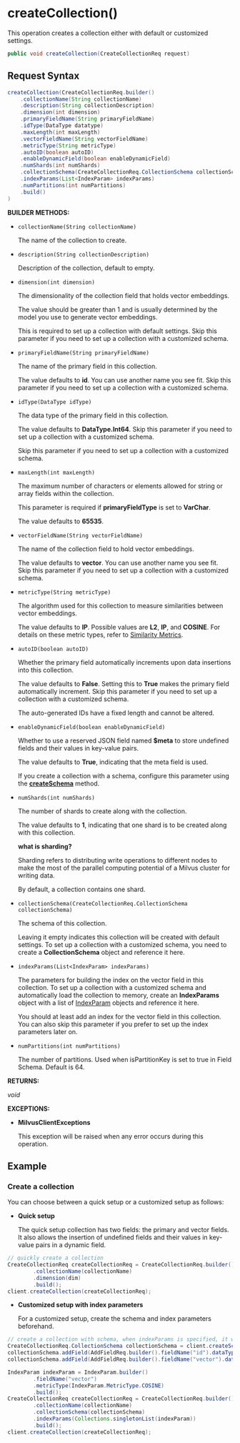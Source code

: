 # createCollection()

This operation creates a collection either with default or customized settings. 

```java
public void createCollection(CreateCollectionReq request)
```

## Request Syntax

```java
createCollection(CreateCollectionReq.builder()
    .collectionName(String collectionName)
    .description(String collectionDescription)
    .dimension(int dimension)
    .primaryFieldName(String primaryFieldName)
    .idType(DataType datatype)
    .maxLength(int maxLength)
    .vectorFieldName(String vectorFieldName)
    .metricType(String metricType)
    .autoID(boolean autoID)
    .enableDynamicField(boolean enableDynamicField)
    .numShards(int numShards)
    .collectionSchema(CreateCollectionReq.CollectionSchema collectionSchema)
    .indexParams(List<IndexParam> indexParams)
    .numPartitions(int numPartitions)
    .build()
)
```

**BUILDER METHODS:**

- `collectionName(String collectionName)`

    The name of the collection to create.

- `description(String collectionDescription)`

    Description of the collection, default to empty.

- `dimension(int dimension)`

    The dimensionality of the collection field that holds vector embeddings.

    The value should be greater than 1 and is usually determined by the model you use to generate vector embeddings.

    This is required to set up a collection with default settings. Skip this parameter if you need to set up a collection with a customized schema.

- `primaryFieldName(String primaryFieldName)`

    The name of the primary field in this collection.

    The value defaults to **id**. You can use another name you see fit. Skip this parameter if you need to set up a collection with a customized schema.

- `idType(DataType idType)`

    The data type of the primary field in this collection.

    The value defaults to **DataType.Int64**. Skip this parameter if you need to set up a collection with a customized schema.

    Skip this parameter if you need to set up a collection with a customized schema.

- `maxLength(int maxLength)`

    The maximum number of characters or elements allowed for string or array fields within the collection.

    This parameter is required if **primaryFieldType** is set to **VarChar**.

    The value defaults to **65535**.

- `vectorFieldName(String vectorFieldName)`

    The name of the collection field to hold vector embeddings.

    The value defaults to **vector**. You can use another name you see fit. Skip this parameter if you need to set up a collection with a customized schema.

- `metricType(String metricType)`

    The algorithm used for this collection to measure similarities between vector embeddings.

    The value defaults to **IP**. Possible values are **L2**, **IP**, and **COSINE**. For details on these metric types, refer to [Similarity Metrics](https://milvus.io/docs/metric.md).

- `autoID(boolean autoID)`

    Whether the primary field automatically increments upon data insertions into this collection.

    The value defaults to **False**. Setting this to **True** makes the primary field automatically increment. Skip this parameter if you need to set up a collection with a customized schema.

    The auto-generated IDs have a fixed length and cannot be altered.

- `enableDynamicField(boolean enableDynamicField)`

    Whether to use a reserved JSON field named **$meta** to store undefined fields and their values in key-value pairs.

    The value defaults to **True**, indicating that the meta field is used.

    If you create a collection with a schema, configure this parameter using the **[createSchema](createSchema.md)** method.

- `numShards(int numShards)`

    The number of shards to create along with the collection.

    The value defaults to **1**, indicating that one shard is to be created along with this collection.

    <div class="admonition note">

    <p><b>what is sharding?</b></p>

    <p>Sharding refers to distributing write operations to different nodes to make the most of the parallel computing potential of a Milvus cluster for writing data.</p>
    <p>By default, a collection contains one shard.</p>

    </div>

- `collectionSchema(CreateCollectionReq.CollectionSchema collectionSchema)`

    The schema of this collection.

    Leaving it empty indicates this collection will be created with default settings. To set up a collection with a customized schema, you need to create a **CollectionSchema** object and reference it here.

- `indexParams(List<IndexParam> indexParams)`

    The parameters for building the index on the vector field in this collection. To set up a collection with a customized schema and automatically load the collection to memory, create an **IndexParams** object with a list of [IndexParam](../Management/IndexParam.md) objects and reference it here.

    You should at least add an index for the vector field in this collection. You can also skip this parameter if you prefer to set up the index parameters later on.

- `numPartitions(int numPartitions)`

    The number of partitions. Used when isPartitionKey is set to true in Field Schema. Default is 64.

**RETURNS:**

*void*

**EXCEPTIONS:**

- **MilvusClientExceptions**

    This exception will be raised when any error occurs during this operation.

## Example

### Create a collection

You can choose between a quick setup or a customized setup as follows:

- **Quick setup**

    The quick setup collection has two fields: the primary and vector fields. It also allows the insertion of undefined fields and their values in key-value pairs in a dynamic field.

```java
// quickly create a collection
CreateCollectionReq createCollectionReq = CreateCollectionReq.builder()
        .collectionName(collectionName)
        .dimension(dim)
        .build();
client.createCollection(createCollectionReq);

```

- **Customized setup with index parameters**

    For a customized setup, create the schema and index parameters beforehand. 

```java
// create a collection with schema, when indexParams is specified, it will create index as well
CreateCollectionReq.CollectionSchema collectionSchema = client.createSchema();
collectionSchema.addField(AddFieldReq.builder().fieldName("id").dataType(DataType.Int64).isPrimaryKey(Boolean.TRUE).autoID(Boolean.FALSE).description("id").build());
collectionSchema.addField(AddFieldReq.builder().fieldName("vector").dataType(DataType.FloatVector).dimension(dim).build());

IndexParam indexParam = IndexParam.builder()
        .fieldName("vector")
        .metricType(IndexParam.MetricType.COSINE)
        .build();
CreateCollectionReq createCollectionReq = CreateCollectionReq.builder()
        .collectionName(collectionName)
        .collectionSchema(collectionSchema)
        .indexParams(Collections.singletonList(indexParam))
        .build();
client.createCollection(createCollectionReq);
```
